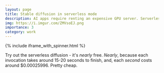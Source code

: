 ```yaml
---
layout: page
title: Stable diffusion in serverless mode
description: AI apps require renting an expensive GPU server. Serverless GPUs can provide a cheap alternative!
img: https://i.imgur.com/ZMVsoEJ.png
importance: 3
category: work
---
```

<!-- 
<iframe width="100%" height="800" src="https://backend-6uu265amkq-uc.a.run.app/serverless_diffusion/" frameborder="0"></iframe> -->

{% include iframe_with_spinner.html %}


Try out the serverless diffusion - it's *nearly* free. *Nearly*, because each invocation takes around 15-20 seconds to finish, and, each *second* costs around $0.00025996. Pretty cheap. 